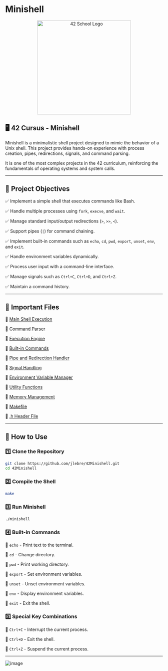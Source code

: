 # Minishell

<p align="center">
  <img src="https://user-images.githubusercontent.com/94384240/171533800-b1fa7318-f18e-44ba-a03f-69bb45900098.jpeg" alt="42 School Logo" width="300">
</p>

## 🖥️ 42 Cursus - Minishell

Minishell is a minimalistic shell project designed to mimic the behavior of a Unix shell. This project provides hands-on experience with process creation, pipes, redirections, signals, and command parsing.

It is one of the most complex projects in the 42 curriculum, reinforcing the fundamentals of operating systems and system calls.

---

## 📌 Project Objectives

✅ Implement a simple shell that executes commands like Bash.

✅ Handle multiple processes using `fork`, `execve`, and `wait`.

✅ Manage standard input/output redirections (`>`, `>>`, `<`).

✅ Support pipes (`|`) for command chaining.

✅ Implement built-in commands such as `echo`, `cd`, `pwd`, `export`, `unset`, `env`, and `exit`.

✅ Handle environment variables dynamically.

✅ Process user input with a command-line interface.

✅ Manage signals such as `Ctrl+C`, `Ctrl+D`, and `Ctrl+Z`.

✅ Maintain a command history.

---

## 📂 Important Files

🔹 [Main Shell Execution](https://github.com/jlebre/42Minishell/blob/main/minishell.c)

🔹 [Command Parser](https://github.com/jlebre/42Minishell/blob/main/parser.c)

🔹 [Execution Engine](https://github.com/jlebre/42Minishell/blob/main/execution.c)

🔹 [Built-in Commands](https://github.com/jlebre/42Minishell/blob/main/builtins.c)

🔹 [Pipe and Redirection Handler](https://github.com/jlebre/42Minishell/blob/main/pipes_redirections.c)

🔹 [Signal Handling](https://github.com/jlebre/42Minishell/blob/main/signals.c)

🔹 [Environment Variable Manager](https://github.com/jlebre/42Minishell/blob/main/env.c)

🔹 [Utility Functions](https://github.com/jlebre/42Minishell/blob/main/utils.c)

🔹 [Memory Management](https://github.com/jlebre/42Minishell/blob/main/memory.c)

🔹 [Makefile](https://github.com/jlebre/42Minishell/blob/main/Makefile)

🔹 [.h Header File](https://github.com/jlebre/42Minishell/blob/main/minishell.h)

---

## 🚀 How to Use

### 1️⃣ Clone the Repository
```bash
git clone https://github.com/jlebre/42Minishell.git
cd 42Minishell
```

### 2️⃣ Compile the Shell
```bash
make
```

### 3️⃣ Run Minishell
```bash
./minishell
```

### 4️⃣ Built-in Commands

🔹 `echo` - Print text to the terminal.

🔹 `cd` - Change directory.

🔹 `pwd` - Print working directory.

🔹 `export` - Set environment variables.

🔹 `unset` - Unset environment variables.

🔹 `env` - Display environment variables.

🔹 `exit` - Exit the shell.

### 5️⃣ Special Key Combinations

🔹 `Ctrl+C` - Interrupt the current process.

🔹 `Ctrl+D` - Exit the shell.

🔹 `Ctrl+Z` - Suspend the current process.

---

![image](https://github.com/user-attachments/assets/e16df062-33bb-46b8-b261-1e201aed50e7)

